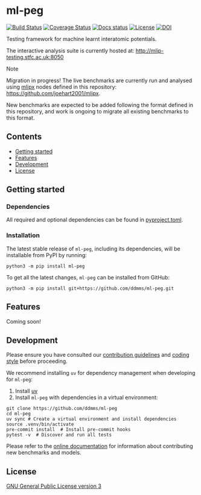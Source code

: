 # ml-peg

[![Build Status][ci-badge]][ci-link]
[![Coverage Status][cov-badge]][cov-link]
[![Docs status][docs-badge]][docs-link]
[![License][license-badge]][license-link]
[![DOI][doi-badge]][doi-link]

Testing framework for machine learnt interatomic potentials.

The interactive analysis suite is currently hosted at: http://mlip-testing.stfc.ac.uk:8050

> [!NOTE]
> Migration in progress! The live benchmarks are currently run and analysed using
> [mlipx](https://github.com/basf/mlipx) nodes defined in this repository:
> https://github.com/joehart2001/mlipx.
>
> New benchmarks are expected to be added following the format defined in this
> repository, and work is ongoing to migrate all existing benchmarks to this format.

## Contents
- [Getting started](#getting-started)
- [Features](#features)
- [Development](#development)
- [License](#license)

## Getting started

### Dependencies

All required and optional dependencies can be found in [pyproject.toml](pyproject.toml).


### Installation

The latest stable release of `ml-peg`, including its dependencies, will be installable from PyPI by running:

```
python3 -m pip install ml-peg
```

To get all the latest changes, `ml-peg` can be installed from GitHub:

```
python3 -m pip install git+https://github.com/ddmms/ml-peg.git
```

## Features

Coming soon!


## Development

Please ensure you have consulted our
[contribution guidelines](https://github.com/ddmms/ml-peg/blob/main/contributing.md)
and
[coding style](https://github.com/ddmms/ml-peg/blob/main/coding_style.md)
before proceeding.

We recommend installing `uv` for dependency management when developing for `ml-peg`:

1. Install [uv](https://docs.astral.sh/uv/getting-started/installation)
2. Install `ml-peg` with dependencies in a virtual environment:

```shell
git clone https://github.com/ddmms/ml-peg
cd ml-peg
uv sync # Create a virtual environment and install dependencies
source .venv/bin/activate
pre-commit install  # Install pre-commit hooks
pytest -v  # Discover and run all tests
```

Please refer to the [online documentation](https://ddmms.github.io/ml-peg/developer_guide/index.html)
for information about contributing new benchmarks and models.

## License

[GNU General Public License version 3](LICENSE)

[ci-badge]: https://github.com/ddmms/ml-peg/actions/workflows/ci.yml/badge.svg?branch=main
[ci-link]: https://github.com/ddmms/ml-peg/actions
[cov-badge]: https://coveralls.io/repos/github/ddmms/ml-peg/badge.svg?branch=main
[cov-link]: https://coveralls.io/github/ddmms/ml-peg?branch=main
[docs-badge]: https://github.com/ddmms/ml-peg/actions/workflows/docs.yml/badge.svg
[docs-link]: https://ddmms.github.io/ml-peg/
[license-badge]: https://img.shields.io/badge/License-GPLv3-blue.svg
[license-link]: https://opensource.org/license/gpl-3-0
[doi-link]: https://doi.org/10.5281/zenodo.16904445
[doi-badge]: https://zenodo.org/badge/DOI/10.5281/zenodo.16904445.svg
